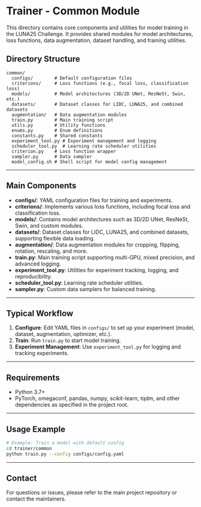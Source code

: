# Trainer - Common Module

This directory contains core components and utilities for model training in the LUNA25 Challenge. It provides shared modules for model architectures, loss functions, data augmentation, dataset handling, and training utilities.

## Directory Structure

```
common/
  configs/        # Default configuration files
  criterions/     # Loss functions (e.g., focal loss, classification loss)
  models/         # Model architectures (3D/2D UNet, ResNeSt, Swin, etc.)
  datasets/       # Dataset classes for LIDC, LUNA25, and combined datasets
  augmentation/   # Data augmentation modules
  train.py        # Main training script
  utils.py        # Utility functions
  enums.py        # Enum definitions
  constants.py    # Shared constants
  experiment_tool.py # Experiment management and logging
  scheduler_tool.py  # Learning rate scheduler utilities
  criterion.py    # Loss function wrapper
  sampler.py      # Data sampler
  model_config.sh # Shell script for model config management
```

---

## Main Components

- **configs/**: YAML configuration files for training and experiments.
- **criterions/**: Implements various loss functions, including focal loss and classification loss.
- **models/**: Contains model architectures such as 3D/2D UNet, ResNeSt, Swin, and custom modules.
- **datasets/**: Dataset classes for LIDC, LUNA25, and combined datasets, supporting flexible data loading.
- **augmentation/**: Data augmentation modules for cropping, flipping, rotation, rescaling, and more.
- **train.py**: Main training script supporting multi-GPU, mixed precision, and advanced logging.
- **experiment_tool.py**: Utilities for experiment tracking, logging, and reproducibility.
- **scheduler_tool.py**: Learning rate scheduler utilities.
- **sampler.py**: Custom data samplers for balanced training.

---

## Typical Workflow
1. **Configure**: Edit YAML files in `configs/` to set up your experiment (model, dataset, augmentation, optimizer, etc.).
2. **Train**: Run `train.py` to start model training.
3. **Experiment Management**: Use `experiment_tool.py` for logging and tracking experiments.

---

## Requirements
- Python 3.7+
- PyTorch, omegaconf, pandas, numpy, scikit-learn, tqdm, and other dependencies as specified in the project root.

---

## Usage Example

```bash
# Example: Train a model with default config
cd trainer/common
python train.py --config configs/config.yaml
```

---

## Contact
For questions or issues, please refer to the main project repository or contact the maintainers. 